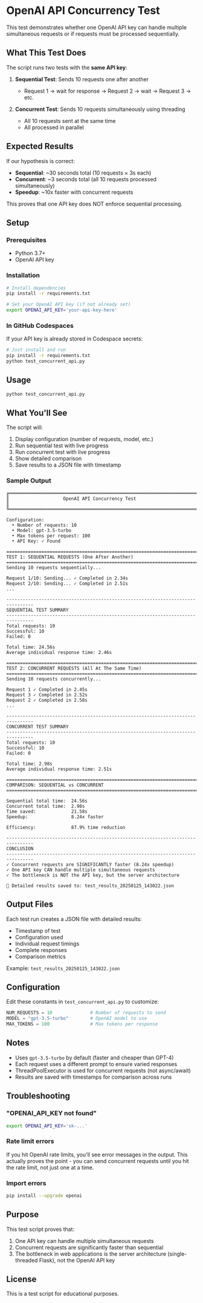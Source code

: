 # OpenAI API Concurrency Test

This test demonstrates whether one OpenAI API key can handle multiple simultaneous requests or if requests must be processed sequentially.

## What This Test Does

The script runs two tests with the **same API key**:

1. **Sequential Test**: Sends 10 requests one after another
   - Request 1 → wait for response → Request 2 → wait → Request 3 → etc.

2. **Concurrent Test**: Sends 10 requests simultaneously using threading
   - All 10 requests sent at the same time
   - All processed in parallel

## Expected Results

If our hypothesis is correct:
- **Sequential**: ~30 seconds total (10 requests × 3s each)
- **Concurrent**: ~3 seconds total (all 10 requests processed simultaneously)
- **Speedup**: ~10x faster with concurrent requests

This proves that one API key does NOT enforce sequential processing.

## Setup

### Prerequisites
- Python 3.7+
- OpenAI API key

### Installation

```bash
# Install dependencies
pip install -r requirements.txt

# Set your OpenAI API key (if not already set)
export OPENAI_API_KEY='your-api-key-here'
```

### In GitHub Codespaces

If your API key is already stored in Codespace secrets:

```bash
# Just install and run
pip install -r requirements.txt
python test_concurrent_api.py
```

## Usage

```bash
python test_concurrent_api.py
```

## What You'll See

The script will:

1. Display configuration (number of requests, model, etc.)
2. Run sequential test with live progress
3. Run concurrent test with live progress
4. Show detailed comparison
5. Save results to a JSON file with timestamp

### Sample Output

```
╔══════════════════════════════════════════════════════════════════════════════╗
║                    OpenAI API Concurrency Test                               ║
╚══════════════════════════════════════════════════════════════════════════════╝

Configuration:
  • Number of requests: 10
  • Model: gpt-3.5-turbo
  • Max tokens per request: 100
  • API Key: ✓ Found

================================================================================
TEST 1: SEQUENTIAL REQUESTS (One After Another)
================================================================================
Sending 10 requests sequentially...

Request 1/10: Sending... ✓ Completed in 2.34s
Request 2/10: Sending... ✓ Completed in 2.51s
...

--------------------------------------------------------------------------------
SEQUENTIAL TEST SUMMARY
--------------------------------------------------------------------------------
Total requests: 10
Successful: 10
Failed: 0

Total time: 24.56s
Average individual response time: 2.46s

================================================================================
TEST 2: CONCURRENT REQUESTS (All At The Same Time)
================================================================================
Sending 10 requests concurrently...

Request 1 ✓ Completed in 2.45s
Request 3 ✓ Completed in 2.52s
Request 2 ✓ Completed in 2.58s
...

--------------------------------------------------------------------------------
CONCURRENT TEST SUMMARY
--------------------------------------------------------------------------------
Total requests: 10
Successful: 10
Failed: 0

Total time: 2.98s
Average individual response time: 2.51s

================================================================================
COMPARISON: SEQUENTIAL vs CONCURRENT
================================================================================

Sequential total time:  24.56s
Concurrent total time:  2.98s
Time saved:             21.58s
Speedup:                8.24x faster

Efficiency:             87.9% time reduction

--------------------------------------------------------------------------------
CONCLUSION
--------------------------------------------------------------------------------
✓ Concurrent requests are SIGNIFICANTLY faster (8.24x speedup)
✓ One API key CAN handle multiple simultaneous requests
✓ The bottleneck is NOT the API key, but the server architecture

📄 Detailed results saved to: test_results_20250125_143022.json
```

## Output Files

Each test run creates a JSON file with detailed results:

- Timestamp of test
- Configuration used
- Individual request timings
- Complete responses
- Comparison metrics

Example: `test_results_20250125_143022.json`

## Configuration

Edit these constants in `test_concurrent_api.py` to customize:

```python
NUM_REQUESTS = 10              # Number of requests to send
MODEL = "gpt-3.5-turbo"        # OpenAI model to use
MAX_TOKENS = 100               # Max tokens per response
```

## Notes

- Uses `gpt-3.5-turbo` by default (faster and cheaper than GPT-4)
- Each request uses a different prompt to ensure varied responses
- ThreadPoolExecutor is used for concurrent requests (not async/await)
- Results are saved with timestamps for comparison across runs

## Troubleshooting

### "OPENAI_API_KEY not found"
```bash
export OPENAI_API_KEY='sk-...'
```

### Rate limit errors
If you hit OpenAI rate limits, you'll see error messages in the output. This actually proves the point - you can send concurrent requests until you hit the rate limit, not just one at a time.

### Import errors
```bash
pip install --upgrade openai
```

## Purpose

This test script proves that:
1. One API key can handle multiple simultaneous requests
2. Concurrent requests are significantly faster than sequential
3. The bottleneck in web applications is the server architecture (single-threaded Flask), not the OpenAI API key

## License

This is a test script for educational purposes.
